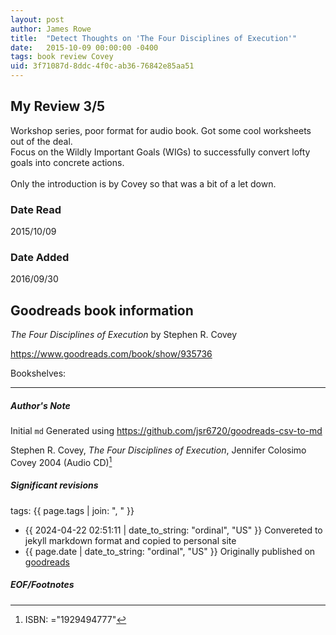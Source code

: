 ```yaml
---
layout: post
author: James Rowe
title:  "Detect Thoughts on 'The Four Disciplines of Execution'"
date:   2015-10-09 00:00:00 -0400
tags: book review Covey 
uid: 3f71087d-8ddc-4f0c-ab36-76842e85aa51
---
```


<!-- highly dependent on how you personally use jekyll templates, and how you want this to show up -->
<!-- escape any jekyll keys with double brackets -->

## My Review 3/5

Workshop series, poor format for audio book. Got some cool worksheets out of the deal.<br/>Focus on the Wildly Important Goals (WIGs) to successfully convert lofty goals into concrete actions.<br/><br/>Only the introduction is by Covey so that was a bit of a let down.

### Date Read
2015/10/09

### Date Added
2016/09/30

## Goodreads book information

*The Four Disciplines of Execution* by Stephen R. Covey

https://www.goodreads.com/book/show/935736

Bookshelves: 

---

##### Author's Note

Initial `md` Generated using https://github.com/jsr6720/goodreads-csv-to-md

Stephen R. Covey, *The Four Disciplines of Execution*, Jennifer Colosimo Covey 2004 (Audio CD)[^1]

##### Significant revisions

tags: {{ page.tags | join: ", " }} <!-- todo move this somewhere -->

- {{ 2024-04-22 02:51:11 | date_to_string: "ordinal", "US" }} Convereted to jekyll markdown format and copied to personal site
- {{ page.date | date_to_string: "ordinal", "US" }} Originally published on [goodreads](https://www.goodreads.com)

##### EOF/Footnotes

[^1]: ISBN: ="1929494777"